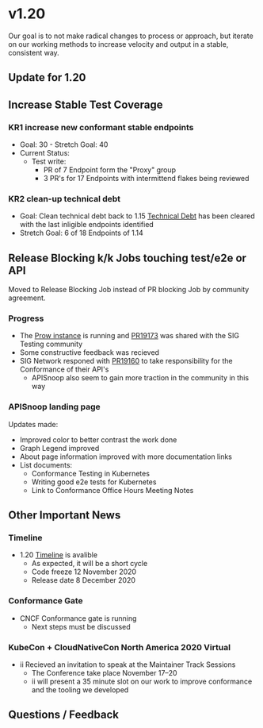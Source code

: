 
# v1.20

Our goal is to not make radical changes to process or approach, but iterate on our working methods to increase velocity and output in a stable, consistent way.

## Update for 1.20

## ****Increase Stable Test Coverage****

### ****KR1 increase new conformant stable endpoints****

-   Goal: 30 - Stretch Goal: 40
-   Current Status:
    -   Test write:
        -   PR of 7 Endpoint form the "Proxy" group
        -   3 PR's for 17 Endpoints with intermittend flakes being reviewed

### ****KR2 clean-up technical debt****

-   Goal: Clean technical debt back to 1.15 [Technical Debt](https://apisnoop.cncf.io/conformance-progress?relchart=number) has been cleared with the last inligible endpoints identified
-   Stretch Goal: 6 of 18 Endpoints of 1.14

## ****Release Blocking k/k Jobs touching test/e2e or API****

Moved to Release Blocking Job instead of PR blocking Job by community agreement.

### ****Progress****

-   The [Prow instance](https://prow.cncf.io/) is running and [PR19173](https://github.com/kubernetes/test-infra/pull/19173) was shared with the SIG Testing community
-   Some constructive feedback was recieved
-   SIG Network responed with [PR19160](https://github.com/kubernetes/test-infra/issues/19160) to take responsibility for the Conformance of their API's
    -   APISnoop also seem to gain more traction in the community in this way

### ****APISnoop landing page****

Updates made:

-   Improved color to better contrast the work done
-   Graph Legend improved
-   About page information improved with more documentation links
-   List documents:
    -   Conformance Testing in Kubernetes
    -   Writing good e2e tests for Kubernetes
    -   Link to Conformance Office Hours Meeting Notes

## ****Other Important News****

### ****Timeline****

-   1.20 [Timeline](https://github.com/kubernetes/sig-release/tree/master/releases/release-1.20#timeline) is avalible
    -   As expected, it will be a short cycle
    -   Code freeze 12 November 2020
    -   Release date 8 December 2020

### ****Conformance Gate****

-   CNCF Conformance gate is running
    -   Next steps must be discussed

### ****KubeCon + CloudNativeCon North America 2020 Virtual****

-   ii Recieved an invitation to speak at the Maintainer Track Sessions
    -   The Conference take place November 17–20
    -   ii will present a 35 minute slot on our work to improve conformance and the tooling we developed

## ****Questions / Feedback****
